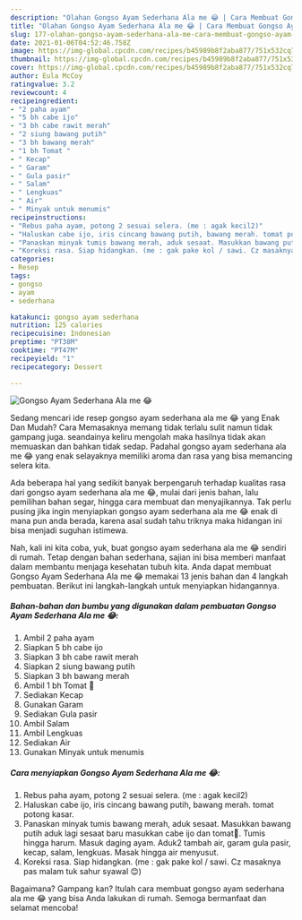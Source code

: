 ```yaml
---
description: "Olahan Gongso Ayam Sederhana Ala me 😂 | Cara Membuat Gongso Ayam Sederhana Ala me 😂 Yang Sedap"
title: "Olahan Gongso Ayam Sederhana Ala me 😂 | Cara Membuat Gongso Ayam Sederhana Ala me 😂 Yang Sedap"
slug: 177-olahan-gongso-ayam-sederhana-ala-me-cara-membuat-gongso-ayam-sederhana-ala-me-yang-sedap
date: 2021-01-06T04:52:46.758Z
image: https://img-global.cpcdn.com/recipes/b45989b8f2aba877/751x532cq70/gongso-ayam-sederhana-ala-me-😂-foto-resep-utama.jpg
thumbnail: https://img-global.cpcdn.com/recipes/b45989b8f2aba877/751x532cq70/gongso-ayam-sederhana-ala-me-😂-foto-resep-utama.jpg
cover: https://img-global.cpcdn.com/recipes/b45989b8f2aba877/751x532cq70/gongso-ayam-sederhana-ala-me-😂-foto-resep-utama.jpg
author: Eula McCoy
ratingvalue: 3.2
reviewcount: 4
recipeingredient:
- "2 paha ayam"
- "5 bh cabe ijo"
- "3 bh cabe rawit merah"
- "2 siung bawang putih"
- "3 bh bawang merah"
- "1 bh Tomat "
- " Kecap"
- " Garam"
- " Gula pasir"
- " Salam"
- " Lengkuas"
- " Air"
- " Minyak untuk menumis"
recipeinstructions:
- "Rebus paha ayam, potong 2 sesuai selera. (me : agak kecil2)"
- "Haluskan cabe ijo, iris cincang bawang putih, bawang merah. tomat potong kasar."
- "Panaskan minyak tumis bawang merah, aduk sesaat. Masukkan bawang putih aduk lagi sesaat baru masukkan cabe ijo dan tomat🍅. Tumis hingga harum. Masuk daging ayam. Aduk2 tambah air, garam gula pasir, kecap, salam, lengkuas. Masak hingga air menyusut."
- "Koreksi rasa. Siap hidangkan. (me : gak pake kol / sawi. Cz masaknya pas malam tuk sahur syawal 😊)"
categories:
- Resep
tags:
- gongso
- ayam
- sederhana

katakunci: gongso ayam sederhana 
nutrition: 125 calories
recipecuisine: Indonesian
preptime: "PT38M"
cooktime: "PT47M"
recipeyield: "1"
recipecategory: Dessert

---
```



![Gongso Ayam Sederhana Ala me 😂](https://img-global.cpcdn.com/recipes/b45989b8f2aba877/751x532cq70/gongso-ayam-sederhana-ala-me-😂-foto-resep-utama.jpg)

Sedang mencari ide resep gongso ayam sederhana ala me 😂 yang Enak Dan Mudah? Cara Memasaknya memang tidak terlalu sulit namun tidak gampang juga. seandainya keliru mengolah maka hasilnya tidak akan memuaskan dan bahkan tidak sedap. Padahal gongso ayam sederhana ala me 😂 yang enak selayaknya memiliki aroma dan rasa yang bisa memancing selera kita.

Ada beberapa hal yang sedikit banyak berpengaruh terhadap kualitas rasa dari gongso ayam sederhana ala me 😂, mulai dari jenis bahan, lalu pemilihan bahan segar, hingga cara membuat dan menyajikannya. Tak perlu pusing jika ingin menyiapkan gongso ayam sederhana ala me 😂 enak di mana pun anda berada, karena asal sudah tahu triknya maka hidangan ini bisa menjadi suguhan istimewa.




Nah, kali ini kita coba, yuk, buat gongso ayam sederhana ala me 😂 sendiri di rumah. Tetap dengan bahan sederhana, sajian ini bisa memberi manfaat dalam membantu menjaga kesehatan tubuh kita. Anda dapat membuat Gongso Ayam Sederhana Ala me 😂 memakai 13 jenis bahan dan 4 langkah pembuatan. Berikut ini langkah-langkah untuk menyiapkan hidangannya.

<!--inarticleads1-->

##### Bahan-bahan dan bumbu yang digunakan dalam pembuatan Gongso Ayam Sederhana Ala me 😂:

1. Ambil 2 paha ayam
1. Siapkan 5 bh cabe ijo
1. Siapkan 3 bh cabe rawit merah
1. Siapkan 2 siung bawang putih
1. Siapkan 3 bh bawang merah
1. Ambil 1 bh Tomat 🍅
1. Sediakan  Kecap
1. Gunakan  Garam
1. Sediakan  Gula pasir
1. Ambil  Salam
1. Ambil  Lengkuas
1. Sediakan  Air
1. Gunakan  Minyak untuk menumis




<!--inarticleads2-->

##### Cara menyiapkan Gongso Ayam Sederhana Ala me 😂:

1. Rebus paha ayam, potong 2 sesuai selera. (me : agak kecil2)
1. Haluskan cabe ijo, iris cincang bawang putih, bawang merah. tomat potong kasar.
1. Panaskan minyak tumis bawang merah, aduk sesaat. Masukkan bawang putih aduk lagi sesaat baru masukkan cabe ijo dan tomat🍅. Tumis hingga harum. Masuk daging ayam. Aduk2 tambah air, garam gula pasir, kecap, salam, lengkuas. Masak hingga air menyusut.
1. Koreksi rasa. Siap hidangkan. (me : gak pake kol / sawi. Cz masaknya pas malam tuk sahur syawal 😊)




Bagaimana? Gampang kan? Itulah cara membuat gongso ayam sederhana ala me 😂 yang bisa Anda lakukan di rumah. Semoga bermanfaat dan selamat mencoba!

